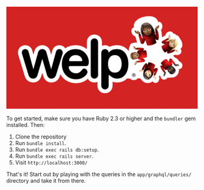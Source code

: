 ![](public/welp_red.png)

To get started, make sure you have Ruby 2.3 or higher and the `bundler` gem installed. Then:

1. Clone the repository
2. Run `bundle install`.
3. Run `bundle exec rails db:setup`.
4. Run `bundle exec rails server`.
5. Visit `http://localhost:3000/`

That's it! Start out by playing with the queries in the `app/graphql/queries/` directory and take it from there.
